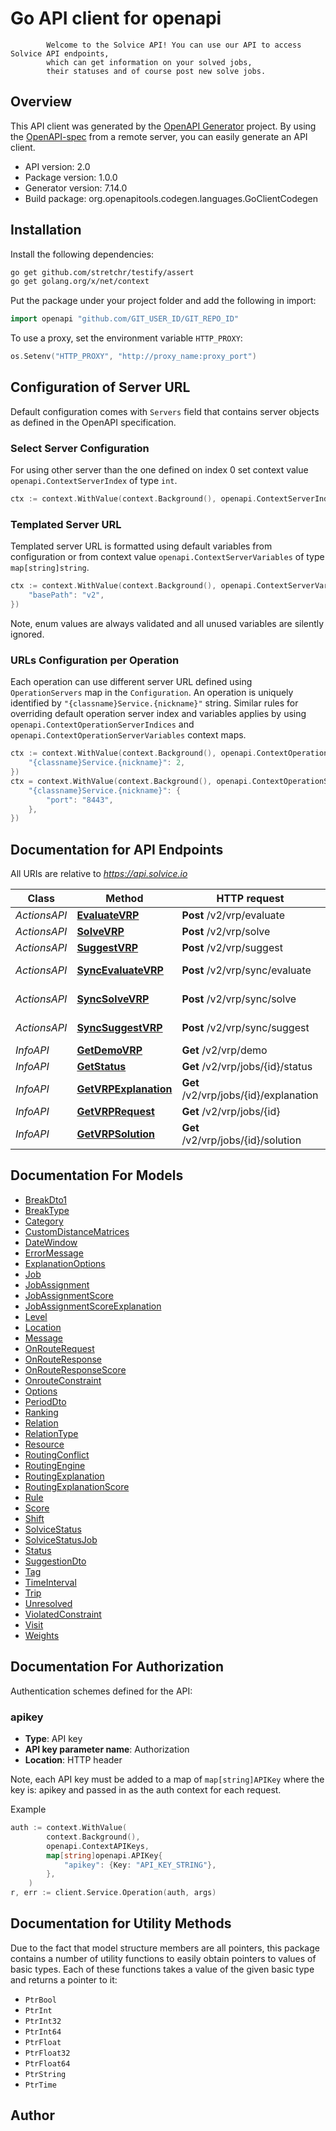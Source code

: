 # Go API client for openapi


            Welcome to the Solvice API! You can use our API to access Solvice API endpoints,
            which can get information on your solved jobs,
            their statuses and of course post new solve jobs.
        

## Overview
This API client was generated by the [OpenAPI Generator](https://openapi-generator.tech) project.  By using the [OpenAPI-spec](https://www.openapis.org/) from a remote server, you can easily generate an API client.

- API version: 2.0
- Package version: 1.0.0
- Generator version: 7.14.0
- Build package: org.openapitools.codegen.languages.GoClientCodegen

## Installation

Install the following dependencies:

```sh
go get github.com/stretchr/testify/assert
go get golang.org/x/net/context
```

Put the package under your project folder and add the following in import:

```go
import openapi "github.com/GIT_USER_ID/GIT_REPO_ID"
```

To use a proxy, set the environment variable `HTTP_PROXY`:

```go
os.Setenv("HTTP_PROXY", "http://proxy_name:proxy_port")
```

## Configuration of Server URL

Default configuration comes with `Servers` field that contains server objects as defined in the OpenAPI specification.

### Select Server Configuration

For using other server than the one defined on index 0 set context value `openapi.ContextServerIndex` of type `int`.

```go
ctx := context.WithValue(context.Background(), openapi.ContextServerIndex, 1)
```

### Templated Server URL

Templated server URL is formatted using default variables from configuration or from context value `openapi.ContextServerVariables` of type `map[string]string`.

```go
ctx := context.WithValue(context.Background(), openapi.ContextServerVariables, map[string]string{
	"basePath": "v2",
})
```

Note, enum values are always validated and all unused variables are silently ignored.

### URLs Configuration per Operation

Each operation can use different server URL defined using `OperationServers` map in the `Configuration`.
An operation is uniquely identified by `"{classname}Service.{nickname}"` string.
Similar rules for overriding default operation server index and variables applies by using `openapi.ContextOperationServerIndices` and `openapi.ContextOperationServerVariables` context maps.

```go
ctx := context.WithValue(context.Background(), openapi.ContextOperationServerIndices, map[string]int{
	"{classname}Service.{nickname}": 2,
})
ctx = context.WithValue(context.Background(), openapi.ContextOperationServerVariables, map[string]map[string]string{
	"{classname}Service.{nickname}": {
		"port": "8443",
	},
})
```

## Documentation for API Endpoints

All URIs are relative to *https://api.solvice.io*

Class | Method | HTTP request | Description
------------ | ------------- | ------------- | -------------
*ActionsAPI* | [**EvaluateVRP**](docs/ActionsAPI.md#evaluatevrp) | **Post** /v2/vrp/evaluate | Evaluate
*ActionsAPI* | [**SolveVRP**](docs/ActionsAPI.md#solvevrp) | **Post** /v2/vrp/solve | Solve
*ActionsAPI* | [**SuggestVRP**](docs/ActionsAPI.md#suggestvrp) | **Post** /v2/vrp/suggest | Suggest
*ActionsAPI* | [**SyncEvaluateVRP**](docs/ActionsAPI.md#syncevaluatevrp) | **Post** /v2/vrp/sync/evaluate | Synchronous Evaluate
*ActionsAPI* | [**SyncSolveVRP**](docs/ActionsAPI.md#syncsolvevrp) | **Post** /v2/vrp/sync/solve | Synchronous Solve
*ActionsAPI* | [**SyncSuggestVRP**](docs/ActionsAPI.md#syncsuggestvrp) | **Post** /v2/vrp/sync/suggest | Synchronous Suggest
*InfoAPI* | [**GetDemoVRP**](docs/InfoAPI.md#getdemovrp) | **Get** /v2/vrp/demo | Demo
*InfoAPI* | [**GetStatus**](docs/InfoAPI.md#getstatus) | **Get** /v2/vrp/jobs/{id}/status | Status
*InfoAPI* | [**GetVRPExplanation**](docs/InfoAPI.md#getvrpexplanation) | **Get** /v2/vrp/jobs/{id}/explanation | Explanation
*InfoAPI* | [**GetVRPRequest**](docs/InfoAPI.md#getvrprequest) | **Get** /v2/vrp/jobs/{id} | Request
*InfoAPI* | [**GetVRPSolution**](docs/InfoAPI.md#getvrpsolution) | **Get** /v2/vrp/jobs/{id}/solution | Solution


## Documentation For Models

 - [BreakDto1](docs/BreakDto1.md)
 - [BreakType](docs/BreakType.md)
 - [Category](docs/Category.md)
 - [CustomDistanceMatrices](docs/CustomDistanceMatrices.md)
 - [DateWindow](docs/DateWindow.md)
 - [ErrorMessage](docs/ErrorMessage.md)
 - [ExplanationOptions](docs/ExplanationOptions.md)
 - [Job](docs/Job.md)
 - [JobAssignment](docs/JobAssignment.md)
 - [JobAssignmentScore](docs/JobAssignmentScore.md)
 - [JobAssignmentScoreExplanation](docs/JobAssignmentScoreExplanation.md)
 - [Level](docs/Level.md)
 - [Location](docs/Location.md)
 - [Message](docs/Message.md)
 - [OnRouteRequest](docs/OnRouteRequest.md)
 - [OnRouteResponse](docs/OnRouteResponse.md)
 - [OnRouteResponseScore](docs/OnRouteResponseScore.md)
 - [OnrouteConstraint](docs/OnrouteConstraint.md)
 - [Options](docs/Options.md)
 - [PeriodDto](docs/PeriodDto.md)
 - [Ranking](docs/Ranking.md)
 - [Relation](docs/Relation.md)
 - [RelationType](docs/RelationType.md)
 - [Resource](docs/Resource.md)
 - [RoutingConflict](docs/RoutingConflict.md)
 - [RoutingEngine](docs/RoutingEngine.md)
 - [RoutingExplanation](docs/RoutingExplanation.md)
 - [RoutingExplanationScore](docs/RoutingExplanationScore.md)
 - [Rule](docs/Rule.md)
 - [Score](docs/Score.md)
 - [Shift](docs/Shift.md)
 - [SolviceStatus](docs/SolviceStatus.md)
 - [SolviceStatusJob](docs/SolviceStatusJob.md)
 - [Status](docs/Status.md)
 - [SuggestionDto](docs/SuggestionDto.md)
 - [Tag](docs/Tag.md)
 - [TimeInterval](docs/TimeInterval.md)
 - [Trip](docs/Trip.md)
 - [Unresolved](docs/Unresolved.md)
 - [ViolatedConstraint](docs/ViolatedConstraint.md)
 - [Visit](docs/Visit.md)
 - [Weights](docs/Weights.md)


## Documentation For Authorization


Authentication schemes defined for the API:
### apikey

- **Type**: API key
- **API key parameter name**: Authorization
- **Location**: HTTP header

Note, each API key must be added to a map of `map[string]APIKey` where the key is: apikey and passed in as the auth context for each request.

Example

```go
auth := context.WithValue(
		context.Background(),
		openapi.ContextAPIKeys,
		map[string]openapi.APIKey{
			"apikey": {Key: "API_KEY_STRING"},
		},
	)
r, err := client.Service.Operation(auth, args)
```


## Documentation for Utility Methods

Due to the fact that model structure members are all pointers, this package contains
a number of utility functions to easily obtain pointers to values of basic types.
Each of these functions takes a value of the given basic type and returns a pointer to it:

* `PtrBool`
* `PtrInt`
* `PtrInt32`
* `PtrInt64`
* `PtrFloat`
* `PtrFloat32`
* `PtrFloat64`
* `PtrString`
* `PtrTime`

## Author



